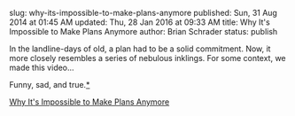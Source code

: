 slug: why-its-impossible-to-make-plans-anymore
published: Sun, 31 Aug 2014 at 01:45 AM
updated: Thu, 28 Jan 2016 at 09:33 AM
title: Why It's Impossible to Make Plans Anymore
author: Brian Schrader
status: publish

<div class='link'>In the landline-days of old, a plan had to be a solid commitment. Now, it more closely resembles a series of nebulous inklings. For some context, we made this video...</div>

Funny, sad, and true.[*](https://twitter.com/sonicrocketman/status/481186538558980096)

[Why It's Impossible to Make Plans Anymore](http://blog.alexcornell.com/why-its-impossible-to-make-plans-anymore)